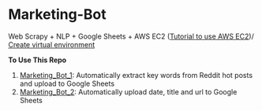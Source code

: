 # Marketing-Bot

Web Scrapy + NLP + Google Sheets + AWS EC2
([Tutorial to use AWS EC2](https://medium.com/automation-generation/step-by-step-guide-to-run-a-simple-trading-algorithm-in-the-cloud-using-python-alpaca-and-aws-34c899b678b0))/ [Create virtual environment](https://github.com/googlesamples/assistant-sdk-python/issues/236 
)



**To Use This Repo**
1. [Marketing_Bot_1](https://github.com/AddyZhang/Marketing-Bot/tree/master/Marketing_Bot_1): Automatically extract key words from Reddit hot posts and upload to Google Sheets
2. [Marketing_Bot_2](https://github.com/AddyZhang/Marketing-Bot/tree/master/Marketing_Bot_2): Automatically upload date, title and url to Google Sheets

